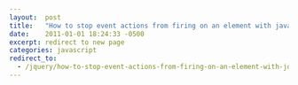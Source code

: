```yaml
---
layout:  post
title:   "How to stop event actions from firing on an element with javascript Redirect"
date:    2011-01-01 18:24:33 -0500
excerpt: redirect to new page
categories: javascript
redirect_to:
  - /jquery/how-to-stop-event-actions-from-firing-on-an-element-with-jquery.html
---
```


